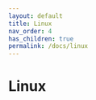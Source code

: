 ```yaml
---
layout: default
title: Linux
nav_order: 4
has_children: true
permalink: /docs/linux
---
```


# Linux
